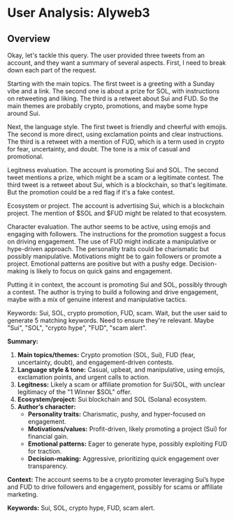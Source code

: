 # User Analysis: Alyweb3

## Overview

<think>
Okay, let's tackle this query. The user provided three tweets from an account, and they want a summary of several aspects. First, I need to break down each part of the request.

Starting with the main topics. The first tweet is a greeting with a Sunday vibe and a link. The second one is about a prize for SOL, with instructions on retweeting and liking. The third is a retweet about Sui and FUD. So the main themes are probably crypto, promotions, and maybe some hype around Sui.

Next, the language style. The first tweet is friendly and cheerful with emojis. The second is more direct, using exclamation points and clear instructions. The third is a retweet with a mention of FUD, which is a term used in crypto for fear, uncertainty, and doubt. The tone is a mix of casual and promotional.

Legitness evaluation. The account is promoting Sui and SOL. The second tweet mentions a prize, which might be a scam or a legitimate contest. The third tweet is a retweet about Sui, which is a blockchain, so that's legitimate. But the promotion could be a red flag if it's a fake contest.

Ecosystem or project. The account is advertising Sui, which is a blockchain project. The mention of $SOL and $FUD might be related to that ecosystem.

Character evaluation. The author seems to be active, using emojis and engaging with followers. The instructions for the promotion suggest a focus on driving engagement. The use of FUD might indicate a manipulative or hype-driven approach. The personality traits could be charismatic but possibly manipulative. Motivations might be to gain followers or promote a project. Emotional patterns are positive but with a pushy edge. Decision-making is likely to focus on quick gains and engagement.

Putting it in context, the account is promoting Sui and SOL, possibly through a contest. The author is trying to build a following and drive engagement, maybe with a mix of genuine interest and manipulative tactics.

Keywords: Sui, SOL, crypto promotion, FUD, scam. Wait, but the user said to generate 5 matching keywords. Need to ensure they're relevant. Maybe "Sui", "SOL", "crypto hype", "FUD", "scam alert".
</think>

**Summary:**  
1. **Main topics/themes:** Crypto promotion (SOL, Sui), FUD (fear, uncertainty, doubt), and engagement-driven contests.  
2. **Language style & tone:** Casual, upbeat, and manipulative, using emojis, exclamation points, and urgent calls to action.  
3. **Legitness:** Likely a scam or affiliate promotion for Sui/SOL, with unclear legitimacy of the "1 Winner $SOL" offer.  
4. **Ecosystem/project:** Sui blockchain and SOL (Solana) ecosystem.  
5. **Author’s character:**  
   - **Personality traits:** Charismatic, pushy, and hyper-focused on engagement.  
   - **Motivations/values:** Profit-driven, likely promoting a project (Sui) for financial gain.  
   - **Emotional patterns:** Eager to generate hype, possibly exploiting FUD for traction.  
   - **Decision-making:** Aggressive, prioritizing quick engagement over transparency.  

**Context:** The account seems to be a crypto promoter leveraging Sui’s hype and FUD to drive followers and engagement, possibly for scams or affiliate marketing.  

**Keywords:** Sui, SOL, crypto hype, FUD, scam alert.